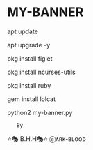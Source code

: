 # MY-BANNER

apt update

apt upgrade -y

pkg install figlet

pkg install ncurses-utils

pkg install ruby

gem install lolcat

python2 my-banner.py
        
       By 
⭐🎭 B.H.H🎭⭐
ⓓᴀʀᴋ-ʙʟᴏᴏᴅ
